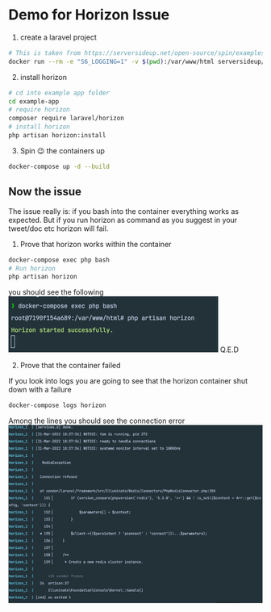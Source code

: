 # Demo for Horizon Issue

1. create a laravel project
```bash
# This is taken from https://serversideup.net/open-source/spin/examples/laravel
docker run --rm -e "S6_LOGGING=1" -v $(pwd):/var/www/html serversideup/php:8.1-fpm composer create-project laravel/laravel example-app
```
2. install horizon
````bash
# cd into example app folder
cd example-app
# require horizon
composer require laravel/horizon
# install horizon
php artisan horizon:install
````
3. Spin 😉 the containers up
````bash
docker-compose up -d --build
````

## Now the issue

The issue really is: if you bash into the container everything works as expected. 
But if you run horizon as command as you suggest in your tweet/doc etc horizon will fail.

1. Prove that horizon works within the container
```bash
docker-compose exec php bash
# Run horizon
php artisan horizon
```
you should see the following
![img.png](img.png)
Q.E.D

2. Prove that the container failed

If you look into logs you are going to see that the horizon container shut down with a failure
```bash
docker-compose logs horizon
```
Among the lines you should see the connection error
![img_1.png](img_1.png)